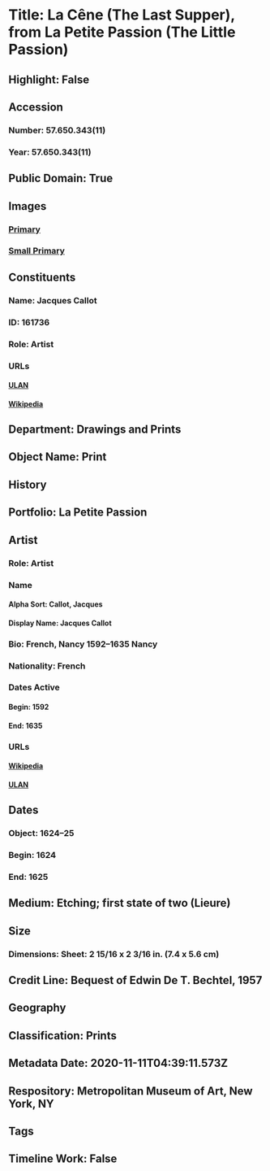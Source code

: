 # Title: La Cêne (The Last Supper), from La Petite Passion (The Little Passion)
## Highlight: False
## Accession
### Number: 57.650.343(11)
### Year: 57.650.343(11)
## Public Domain: True
## Images
### [Primary](https://images.metmuseum.org/CRDImages/dp/original/DP890572.jpg)
### [Small Primary](https://images.metmuseum.org/CRDImages/dp/web-large/DP890572.jpg)
## Constituents
### Name: Jacques Callot
### ID: 161736
### Role: Artist
### URLs
#### [ULAN](http://vocab.getty.edu/page/ulan/500021688)
#### [Wikipedia](https://www.wikidata.org/wiki/Q460124)
## Department: Drawings and Prints
## Object Name: Print
## History
## Portfolio: La Petite Passion
## Artist
### Role: Artist
### Name
#### Alpha Sort: Callot, Jacques
#### Display Name: Jacques Callot
### Bio: French, Nancy 1592–1635 Nancy
### Nationality: French
### Dates Active
#### Begin: 1592
#### End: 1635
### URLs
#### [Wikipedia](https://www.wikidata.org/wiki/Q460124)
#### [ULAN](http://vocab.getty.edu/page/ulan/500021688)
## Dates
### Object: 1624–25
### Begin: 1624
### End: 1625
## Medium: Etching; first state of two (Lieure)
## Size
### Dimensions: Sheet: 2 15/16 x 2 3/16 in. (7.4 x 5.6 cm)
## Credit Line: Bequest of Edwin De T. Bechtel, 1957
## Geography
## Classification: Prints
## Metadata Date: 2020-11-11T04:39:11.573Z
## Respository: Metropolitan Museum of Art, New York, NY
## Tags
## Timeline Work: False